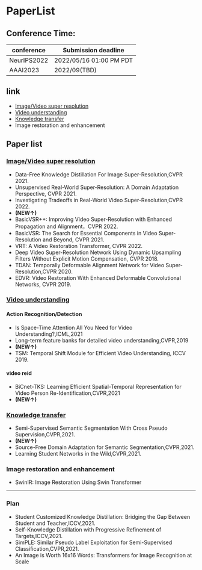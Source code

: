# PaperList

## Conference Time:
|conference|Submission deadline
|-|-|
|NeurIPS2022| 2022/05/16 01:00 PM PDT|
|AAAI2023 | 2022/09(TBD)|

## link
- [Image/Video super resolution](VSR/paper.md)
- [Video understanding](VU/paper.md)
- [Knowledge transfer](KT/paper.md)
- Image restoration and enhancement

## Paper list
### [Image/Video super resolution](VSR/paper.md)
- Data-Free Knowledge Distillation For Image Super-Resolution,CVPR 2021.
- Unsupervised Real-World Super-Resolution: A Domain Adaptation Perspective, CVPR 2021.
- Investigating Tradeoffs in Real-World Video Super-Resolution,CVPR 2022.
- **(NEW↑)**
- BasicVSR++: Improving Video Super-Resolution with Enhanced Propagation and Alignment，CVPR 2022.
- BasicVSR: The Search for Essential Components in Video Super-Resolution and Beyond, CVPR 2021.
- VRT: A Video Restoration Transformer, CVPR 2022.
- Deep Video Super-Resolution Network Using Dynamic Upsampling Filters Without Explicit Motion Compensation, CVPR 2018.
- TDAN: Temporally Deformable Alignment Network for Video Super-Resolution,CVPR 2020.
- EDVR: Video Restoration With Enhanced Deformable Convolutional Networks, CVPR 2019.

### [Video understanding](VU/paper.md)
#### Action Recognition/Detection
- Is Space-Time Attention All You Need for Video Understanding?,ICML,2021
- Long-term feature banks for detailed video understanding,CVPR,2019
- **(NEW↑)**
- TSM: Temporal Shift Module for Efficient Video Understanding, ICCV 2019.
#### video reid
- BiCnet-TKS: Learning Efficient Spatial-Temporal Representation for Video Person Re-Identification,CVPR,2021
- **(NEW↑)**
### [Knowledge transfer](KT/paper.md)
- Semi-Supervised Semantic Segmentation With Cross Pseudo Supervision,CVPR,2021.
- **(NEW↑)**
- Source-Free Domain Adaptation for Semantic Segmentation,CVPR,2021.
- Learning Student Networks in the Wild,CVPR,2021.

### Image restoration and enhancement
 - SwinIR: Image Restoration Using Swin Transformer

****
### Plan
- Student Customized Knowledge Distillation: Bridging the Gap Between Student and Teacher,ICCV,2021.
- Self-Knowledge Distillation with Progressive Refinement of Targets,ICCV,2021.
- SimPLE: Similar Pseudo Label Exploitation for Semi-Supervised Classification,CVPR,2021.
- An Image is Worth 16x16 Words: Transformers for Image Recognition at Scale